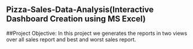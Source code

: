 ## Pizza-Sales-Data-Analysis(Interactive Dashboard Creation using MS Excel)
##Project Objective:
In this project we generates the reports in two views over all sales report and best and worst sales report.
